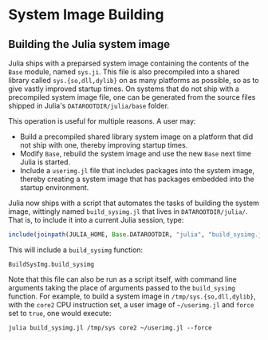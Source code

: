 # System Image Building

## Building the Julia system image

Julia ships with a preparsed system image containing the contents of the `Base` module, named
`sys.ji`.  This file is also precompiled into a shared library called `sys.{so,dll,dylib}` on
as many platforms as possible, so as to give vastly improved startup times.  On systems that do
not ship with a precompiled system image file, one can be generated from the source files shipped
in Julia's `DATAROOTDIR/julia/base` folder.

This operation is useful for multiple reasons.  A user may:

  * Build a precompiled shared library system image on a platform that did not ship with one, thereby
    improving startup times.
  * Modify `Base`, rebuild the system image and use the new `Base` next time Julia is started.
  * Include a `userimg.jl` file that includes packages into the system image, thereby creating a system
    image that has packages embedded into the startup environment.

Julia now ships with a script that automates the tasks of building the system image, wittingly
named `build_sysimg.jl` that lives in `DATAROOTDIR/julia/`.  That is, to include it into a current
Julia session, type:

```julia
include(joinpath(JULIA_HOME, Base.DATAROOTDIR, "julia", "build_sysimg.jl"))
```

This will include a `build_sysimg` function:

```@docs
BuildSysImg.build_sysimg
```

Note that this file can also be run as a script itself, with command line arguments taking the
place of arguments passed to the `build_sysimg` function.  For example, to build a system image
in `/tmp/sys.{so,dll,dylib}`, with the `core2` CPU instruction set, a user image of `~/userimg.jl`
and `force` set to `true`, one would execute:

```
julia build_sysimg.jl /tmp/sys core2 ~/userimg.jl --force
```
